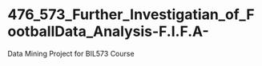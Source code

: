 # 476_573_Further_Investigatian_of_FootballData_Analysis-F.I.F.A-
Data Mining Project for BIL573 Course
